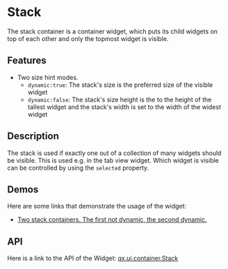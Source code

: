 # Stack

The stack container is a container widget, which puts its child widgets on top
of each other and only the topmost widget is visible.

## Features

- Two size hint modes.
  - `dynamic:true`: The stack's size is the preferred size of the visible widget
  - `dynamic:false`: The stack's size height is the to the height of the tallest
    widget and the stack's width is set to the width of the widest widget

## Description

The stack is used if exactly one out of a collection of many widgets should be
visible. This is used e.g. in the tab view widget. Which widget is visible can
be controlled by using the `selected` property.

## Demos

Here are some links that demonstrate the usage of the widget:

- [Two stack containers. The first not dynamic, the second dynamic.](apps://demobrowser/#widget~StackContainer.html)

## API

Here is a link to the API of the Widget:
[qx.ui.container.Stack](apps://apiviewer/#qx.ui.container.Stack)
